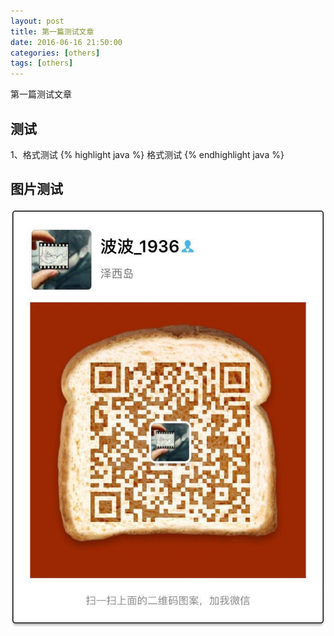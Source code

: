 ```yaml
---
layout: post
title: 第一篇测试文章
date: 2016-06-16 21:50:00
categories: [others]
tags: [others]
---
```


第一篇测试文章
<!--more-->

##  测试


1、格式测试 
{% highlight java %}
格式测试
{% endhighlight java %}



##  图片测试


<img src="/assets/ico/wechat_qrcode.jpg"  alt="pic" />
